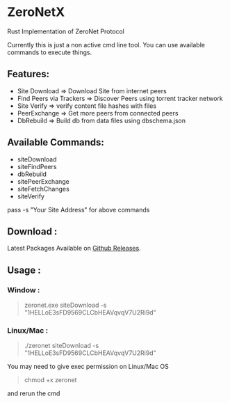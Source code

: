 # ZeroNetX
Rust Implementation of ZeroNet Protocol

Currently this is just a non active cmd line tool. You can use available commands to execute things.

## Features:
 - Site Download => Download Site from internet peers
 - Find Peers via Trackers => Discover Peers using torrent tracker network
 - Site Verify => verify content file hashes with files
 - PeerExchange => Get more peers from connected peers
 - DbRebuild => Build db from data files using dbschema.json
 
## Available Commands:
 - siteDownload
 - siteFindPeers
 - dbRebuild
 - sitePeerExchange
 - siteFetchChanges
 - siteVerify

pass -s "Your Site Address" for above commands

## Download :
Latest Packages Available on [Github Releases](https://github.com/canewsin/ZeroNetX/releases/latest).

## Usage :
### Window :
> zeronet.exe siteDownload -s "1HELLoE3sFD9569CLCbHEAVqvqV7U2Ri9d"
### Linux/Mac :
> ./zeronet siteDownload -s "1HELLoE3sFD9569CLCbHEAVqvqV7U2Ri9d"

You may need to give exec permission on Linux/Mac OS
> chmod +x zeronet

and rerun the cmd